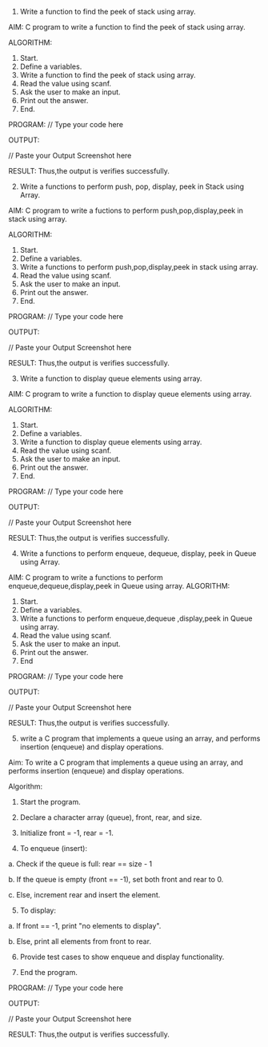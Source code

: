 1. Write a function to find the peek of stack using array.

AIM:
C program to write a function to find the peek of stack using array.

ALGORITHM:
1.	Start.
2.	Define a variables.
3.	Write a function to find the peek of stack using array.
4.	Read the value using scanf.
5.	Ask the user to make an input.
6.	Print out the answer.
7.	End.

PROGRAM:
// Type your code here

OUTPUT:

// Paste your Output Screenshot here

RESULT:
Thus,the output is verifies successfully.


2. Write a functions to perform push, pop, display, peek in Stack using Array.

AIM:
C program to write a fuctions to perform push,pop,display,peek in stack using array.

ALGORITHM:
1.	Start.
2.	Define a variables.
3.	Write a functions to perform push,pop,display,peek in stack using array.
4.	Read the value using scanf.
5.	Ask the user to make an input.
6.	Print out the answer.
7.	End.

PROGRAM:
// Type your code here

OUTPUT:

// Paste your Output Screenshot here

RESULT:
Thus,the output is verifies successfully.
 

 
3. Write a function to display queue elements using array.

AIM:
C program to write a function to display queue elements using array.

ALGORITHM:
1.	Start.
2.	Define a variables.
3.	Write a function to display queue elements using array.
4.	Read the value using scanf.
5.	Ask the user to make an input.
6.	Print out the answer.
7.	End.

PROGRAM:
// Type your code here

OUTPUT:

// Paste your Output Screenshot here

RESULT:
Thus,the output is verifies successfully. 
 

4. Write a functions to perform enqueue, dequeue, display, peek in Queue using Array.

AIM:
C program to write a functions to perform enqueue,dequeue,display,peek in Queue using array.
ALGORITHM:
1.	Start.
2.	Define a variables.
3.	Write a functions to perform enqueue,dequeue ,display,peek in Queue using array.
4.	Read the value using scanf.
5.	Ask the user to make an input.
6.	Print out the answer.
7.	End

PROGRAM:
// Type your code here

OUTPUT:

// Paste your Output Screenshot here

RESULT:
Thus,the output is verifies successfully.

5. write a C program that implements a queue using an array, and performs insertion (enqueue) and display operations.

Aim:
To write a C program that implements a queue using an array, and performs insertion (enqueue) and display operations.

Algorithm:
1. Start the program.

2. Declare a character array (queue), front, rear, and size.

3. Initialize front = -1, rear = -1.

4. To enqueue (insert):

a. Check if the queue is full: rear == size - 1

b. If the queue is empty (front == -1), set both front and rear to 0.

c. Else, increment rear and insert the element.

5. To display:

a. If front == -1, print "no elements to display".

b. Else, print all elements from front to rear.

6. Provide test cases to show enqueue and display functionality.

7. End the program.


PROGRAM:
// Type your code here

OUTPUT:

// Paste your Output Screenshot here

RESULT:
Thus,the output is verifies successfully.



 

